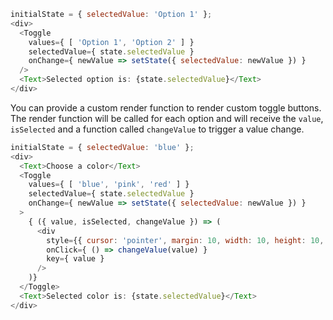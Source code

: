 ```javascript
initialState = { selectedValue: 'Option 1' };
<div>
  <Toggle
    values={ [ 'Option 1', 'Option 2' ] }
    selectedValue={ state.selectedValue }
    onChange={ newValue => setState({ selectedValue: newValue }) }
  />
  <Text>Selected option is: {state.selectedValue}</Text>
</div>
```

You can provide a custom render function to render custom toggle buttons. The render function will be called for each option and will receive the `value`, `isSelected` and a function called `changeValue` to trigger a value change.

```javascript
initialState = { selectedValue: 'blue' };
<div>
  <Text>Choose a color</Text>
  <Toggle
    values={ [ 'blue', 'pink', 'red' ] }
    selectedValue={ state.selectedValue }
    onChange={ newValue => setState({ selectedValue: newValue }) }
  >
    { ({ value, isSelected, changeValue }) => (
      <div
        style={{ cursor: 'pointer', margin: 10, width: 10, height: 10, borderRadius: '100%', background: value, transform: isSelected ? 'scale(2)' : '' }}
        onClick={ () => changeValue(value) }
        key={ value }
      />
    )}
  </Toggle>
  <Text>Selected color is: {state.selectedValue}</Text>
</div>
```
